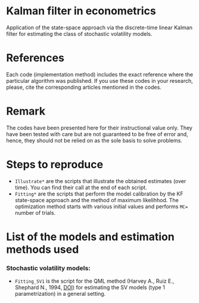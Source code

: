 # Kalman filter in econometrics
Application of the state-space approach via the discrete-time linear Kalman filter for estimating the class of stochastic volatility models.

# References
Each code (implementation method) includes the exact reference where the particular algorithm was published. If you use these codes in your research, please, cite the corresponding articles mentioned in the codes.

# Remark
The codes have been presented here for their instructional value only. They have been tested with care but are not guaranteed to be free of error and, hence, they should not be relied on as the sole basis to solve problems.

# Steps to reproduce
- `Illustrate*` are the scripts that illustrate the obtained estimates (over time). You can find their call at the end of each script.
- `Fitting*` are the scripts that perform the model calibration by the KF state-space approach and the method of maximum likelihhod. The optimization method starts with various initial values and performs `MC=` number of trials.

# List of the models and estimation methods used
### Stochastic volatility models:
- `Fitting_SV1` is the script for the QML method (Harvey A., Ruiz E., Shephard N., 1994, <a href="https://doi.org/10.2307/2297980">DOI</a>) for estimating the SV models (type 1 parametrization) in a general setting.

